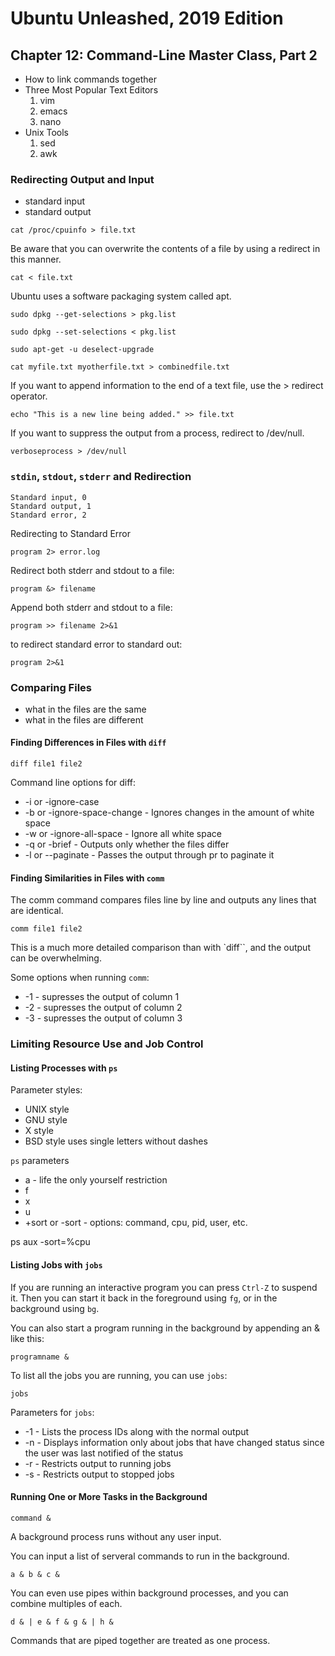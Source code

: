 # Ubuntu Unleashed, 2019 Edition

## Chapter 12: Command-Line Master Class, Part 2

* How to link commands together
* Three Most Popular Text Editors
    1. vim
    1. emacs
    1. nano
* Unix Tools
    1. sed
    1. awk

### Redirecting Output and Input

* standard input
* standard output

`cat /proc/cpuinfo > file.txt`

Be aware that you can overwrite the contents of a file by using a redirect in this manner.

`cat < file.txt`

Ubuntu uses a software packaging system called apt.

`sudo dpkg --get-selections > pkg.list`

`sudo dpkg --set-selections < pkg.list`

`sudo apt-get -u deselect-upgrade`

`cat myfile.txt myotherfile.txt > combinedfile.txt`

If you want to append information to the end of a text file, use the > redirect operator.

`echo "This is a new line being added." >> file.txt`

If you want to suppress the output from a process, redirect to /dev/null.

`verboseprocess > /dev/null`

### `stdin`, `stdout`, `stderr` and Redirection

```
Standard input, 0
Standard output, 1
Standard error, 2
```

Redirecting to Standard Error

`program 2> error.log`

Redirect both stderr and stdout to a file:

`program &> filename`

Append both stderr and stdout to a file:

`program >> filename 2>&1`

to redirect standard error to standard out:

`program 2>&1`

### Comparing Files

* what in the files are the same
* what in the files are different

#### Finding Differences in Files with `diff`

`diff file1 file2`

Command line options for diff:

* -i or -ignore-case
* -b or -ignore-space-change - Ignores changes in the amount of white space
* -w or -ignore-all-space - Ignore all white space
* -q or -brief - Outputs only whether the files differ
* -l or --paginate - Passes the output through pr to paginate it

#### Finding Similarities in Files with `comm`

The comm command compares files line by line and outputs any lines that are identical.

`comm file1 file2`

This is a much more detailed comparison than with `diff``, and the output can be overwhelming.

Some options when running `comm`:

* -1 - supresses the output of column 1
* -2 - supresses the output of column 2
* -3 - supresses the output of column 3

### Limiting Resource Use and Job Control

#### Listing Processes with `ps`

Parameter styles:
* UNIX style
* GNU style
* X style
* BSD style uses single letters without dashes

`ps` parameters
* a - life the only yourself restriction
* f
* x
* u
* +sort or -sort - options: command, cpu, pid, user, etc.

ps aux -sort=%cpu

#### Listing Jobs with `jobs`

If you are running an interactive program you can press `Ctrl-Z` to suspend it.
Then you can start it back in the foreground using `fg`, or in the background using `bg`.

You can also start a program running in the background by appending an & like this:

`programname &`

To list all the jobs you are running, you can use `jobs`:

```jobs```

Parameters for `jobs`:

* -1 - Lists the process IDs along with the normal output
* -n - Displays information only about jobs that have changed status since the user was last notified of the status
* -r - Restricts output to running jobs
* -s - Restricts output to stopped jobs

#### Running One or More Tasks in the Background

`command &`

A background process runs without any user input.

You can input a list of serveral commands to run in the background.

`a & b & c &`

You can even use pipes within background processes, and you can combine multiples of each.

`d & | e & f & g & | h &`

Commands that are piped together are treated as one process.

